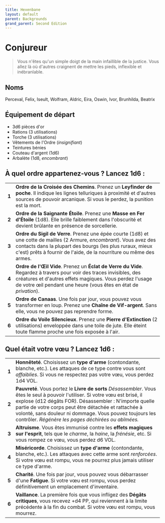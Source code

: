 ```yaml
---
title: Hexenbane
layout: default
parent: Backgrounds
grand_parent: Second Edition
---
```


# Conjureur

> Vous n'êtes qu'un simple doigt de la main infaillible de la justice. Vous allez là où d'autres craignent de mettre les pieds, inflexible et inébranlable.

## Noms

Perceval, Felix, Iseult, Wolfram, Aldric, Eira, Oswin, Ivor, Brunhilda, Beatrix

## Équipement de départ

- 3d6 pièces d'or
- Rations (3 utilisations)
- Torche (3 utilisations)
- Vêtements de l'Ordre (_insignifiant_)
- Teintures bénies
- Couteau d'argent (1d6)
- Arbalète (1d8, _encombrant_)

## À quel ordre appartenez-vous ? Lancez 1d6 :

|       |                                                                                                                                                                                                                |
| ----- | -------------------------------------------------------------------------------------------------------------------------------------------------------------------------------------------------------------- |
| **1** | **Ordre de la Croisée des Chemins**. Prenez un **Leyfinder de poche**. Il indique les lignes telluriques à proximité et d'autres sources de pouvoir arcanique. Si vous le perdez, la punition est la mort. |
| **2** | **Ordre de la Saignante Étoile**. Prenez une **Masse en Fer d'Étoile** (1d8). Elle brille faiblement dans l'obscurité et devient brûlante en présence de sorcellerie. |
| **3** | **Ordre du Sigil de Verre**. Prenez une épée courte (1d8) et une cotte de mailles (2 Armure, _encombrant_). Vous avez des contacts dans la plupart des bourgs (les plus ruraux, mieux c'est) prêts à fournir de l'aide, de la nourriture ou même des armes. |
| **4** | **Ordre de l'Œil Vide**. Prenez un **Éclat de Verre du Vide**. Regardez à travers pour voir des traces invisibles, des créatures et d'autres effets magiques. Vous perdez l'usage de votre œil pendant une heure (vous êtes en état de _privation_). |
| **5** | **Ordre de Canaas**. Une fois par jour, vous pouvez vous transformer en loup. Prenez une **Chaîne de Vif-argent**. Sans elle, vous ne pouvez pas reprendre forme. |
| **6** | **Ordre du Voile Silencieux**. Prenez une **Pierre d'Extinction** (2 utilisations) enveloppée dans une toile de jute. Elle éteint toute flamme proche une fois exposée à l'air. |

## Quel était votre vœu ? Lancez 1d6 :

|       |                                                                                                                                                                    |
| ----- | ------------------------------------------------------------------------------------------------------------------------------------------------------------------ |
| **1** | **Honnêteté**. Choisissez un **type d'arme** (contondante, blanche, etc.). Les attaques de ce type contre vous sont _affaiblies_. Si vous ne respectez pas votre vœu, vous perdez 1d4 VOL. |
| **2** | **Pauvreté**. Vous portez le **Livre de sorts** _Désassembler_. Vous êtes le seul à pouvoir l'utiliser. Si votre vœu est brisé, il explose (d12 dégâts FOR). Désassembler : N'importe quelle partie de votre corps peut être détachée et rattachée à volonté, sans douleur ni dommage. Vous pouvez toujours les contrôler. _Régénère les pages déchirées ou abîmées._ |
| **3** | **Altruisme**. Vous êtes immunisé contre les **effets magiques sur l'esprit**, tels que le _charme_, la _haine_, la _frénésie_, etc. Si vous rompez ce vœu, vous perdez d6 VOL. |
| **4** | **Miséricorde**. Choisissez un **type d'arme** (contondante, blanche, etc.). Les attaques avec cette arme sont _renforcées_. Si votre vœu est rompu, vous ne pourrez plus jamais utiliser ce type d'arme. |
| **5** | **Charité**. Une fois par jour, vous pouvez vous débarrasser d'une **Fatigue**. Si votre vœu est rompu, vous perdez définitivement un emplacement d'inventaire. |
| **6** | **Vaillance**. La première fois que vous infligez des **Dégâts critiques**, vous recevez +d4 PP, qui reviennent à la limite précédente à la fin du combat. Si votre vœu est rompu, vous mourrez. |
